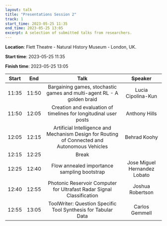 ```yaml
---
layout: talk
title: "Presentations Session 2"
track: 1
start_time: 2023-05-25 11:35
end_time: 2023-05-25 13:05
excerpt: A selection of submitted talks from researchers.
---
```


**Location**: Flett Theatre - Natural History Museum - London, UK.

**Start time**: 2023-05-25 11:35

**Finish time**: 2023-05-25 13:05

| Start     | End      | Talk                                                                                           | Speaker                       |
|   :----:  |   :----: |   :----:                                                                                       |   :----:                      |
| 11:35     | 11:50    | Bargaining games, stochastic games and multi-agent RL - A golden braid                         | Lucia Cipolina-Kun            |
| 11:50     | 12:05    | Creation and evaluation of timelines for longitudinal user posts                               | Anthony Hills                 |
| 12:05     | 12:15    | Artificial Intelligence and Mechanism Design for Routing of Connected and Autonomous Vehicles  | Behrad Koohy                  |
| 12:15     | 12:25    | Break                                                                                          |                               |
| 12:25     | 12:40    | Flow annealed importance sampling bootstrap                                                    | Jose Miguel Hernandez Lobato  |
| 12:40     | 12:55    | Photonic Reservoir Computer for Ultrafast Radar Signal Classification                          | Joshua Robertson              |
| 12:55     | 13:05    | ToolWriter: Question Specific Tool Synthesis for Tabular Data                                  | Carlos Gemmell                |
